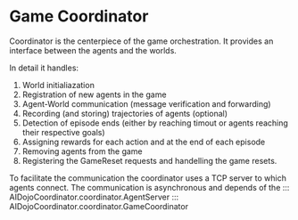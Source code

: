 # Game Coordinator
Coordinator is the centerpiece of the game orchestration. It provides an interface between the agents and the worlds.

In detail it handles:

1. World initialiazation
2. Registration of new agents in the game
3. Agent-World communication (message verification and forwarding)
4. Recording (and storing) trajectories of agents (optional)
4. Detection of episode ends (either by reaching timout or agents reaching their respective goals)
5. Assigning rewards for each action and at the end of each episode
6. Removing agents from the game
7. Registering the GameReset requests and handelling the game resets.

To facilitate the communication the coordinator uses a TCP server to which agents connect. The communication is asynchronous and depends of the
::: AIDojoCoordinator.coordinator.AgentServer
::: AIDojoCoordinator.coordinator.GameCoordinator